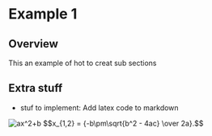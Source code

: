 # Example 1

## Overview
This an example of hot to creat sub sections

## Extra stuff 
* stuf to implement: Add latex code to  markdown
<img src="https://i.upmath.me/svg/ax%5E2%2Bbx%2Bc%3D0" alt="ax^2+b" />
$$x_{1,2} = {-b\pm\sqrt{b^2 - 4ac} \over 2a}.$$